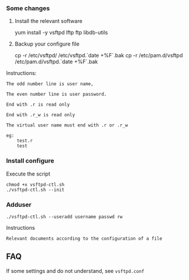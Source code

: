 ### Some changes

1. Install the relevant software

    yum install -y vsftpd lftp ftp libdb-utils

2. Backup your configure file

    cp -r /etc/vsftpd/ /etc/vsftpd.\`date +%F\`.bak
    cp -r /etc/pam.d/vsftpd /etc/pam.d/vsftpd.\`date +%F\`.bak

Instructions:

```
The odd number line is user name,

The even number line is user password.

End with .r is read only

End with .r_w is read only

The virtual user name must end with .r or .r_w

eg:
    test.r
    test

```

### Install configure

Execute the script

    chmod +x vsftpd-ctl.sh
    ./vsftpd-ctl.sh --init

### Adduser

    ./vsftpd-ctl.sh --useradd username passwd rw

Instructions

```
Relevant documents according to the configuration of a file
```

## FAQ

If some settings and do not understand, see `vsftpd.conf`
